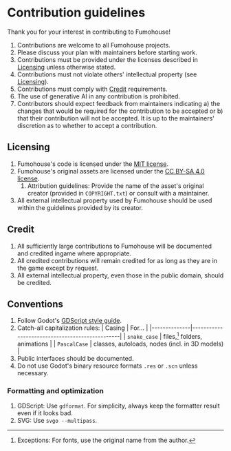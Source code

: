 # Contribution guidelines

Thank you for your interest in contributing to Fumohouse!

1. Contributions are welcome to all Fumohouse projects.
1. Please discuss your plan with maintainers before starting work.
1. Contributions must be provided under the licenses described in
   [Licensing](#licensing) unless otherwise stated.
1. Contributions must not violate others' intellectual property (see
   [Licensing](#licensing)).
1. Contributions must comply with [Credit](#credit) requirements.
1. The use of generative AI in any contribution is prohibited.
1. Contributors should expect feedback from maintainers indicating a) the
   changes that would be required for the contribution to be accepted or b) that
   their contribution will not be accepted. It is up to the maintainers'
   discretion as to whether to accept a contribution.

## Licensing

1. Fumohouse's code is licensed under the [MIT
   license](https://spdx.org/licenses/MIT.html).
1. Fumohouse's original assets are licensed under the [CC BY-SA 4.0
   license](https://creativecommons.org/licenses/by-sa/4.0/deed.en).
   1. Attribution guidelines: Provide the name of the asset's original creator
      (provided in `COPYRIGHT.txt`) or consult with a maintainer.
1. All external intellectual property used by Fumohouse should be used within
   the guidelines provided by its creator.

## Credit

1. All sufficiently large contributions to Fumohouse will be documented and
   credited ingame where appropriate.
1. All credited contributions will remain credited for as long as they are in
   the game except by request.
1. All external intellectual property, even those in the public domain, should
   be credited.

## Conventions

1. Follow Godot's [GDScript style
   guide](https://docs.godotengine.org/en/stable/tutorials/scripting/gdscript/gdscript_styleguide.html).
1. Catch-all capitalization rules:
   | Casing       | For...                                         |
   |--------------|------------------------------------------------|
   | `snake_case` | files,[^filenames] folders, animations         |
   | `PascalCase` | classes, autoloads, nodes (incl. in 3D models) |
1. Public interfaces should be documented.
1. Do not use Godot's binary resource formats `.res` or `.scn` unless necessary.

### Formatting and optimization

1. GDScript: Use `gdformat`. For simplicity, always keep the formatter result
   even if it looks bad.
1. SVG: Use `svgo --multipass`.

[^filenames]:
    Exceptions: For fonts, use the original name from the author.
